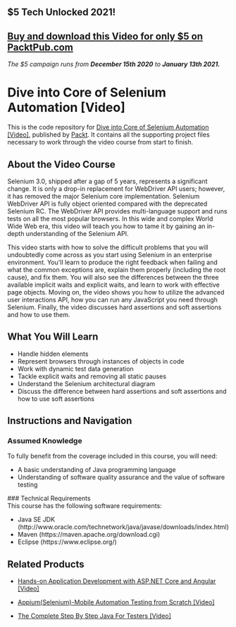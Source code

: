 ## $5 Tech Unlocked 2021!
[Buy and download this Video for only $5 on PacktPub.com](https://www.packtpub.com/product/dive-into-core-of-selenium-automation-video/9781788395663)
-----
*The $5 campaign         runs from __December 15th 2020__ to __January 13th 2021.__*

# Dive into Core of Selenium Automation [Video]
This is the code repository for [Dive into Core of Selenium Automation [Video]](https://www.packtpub.com/web-development/dive-core-selenium-automation-video?utm_source=github&utm_medium=repository&utm_campaign=9781788395663), published by [Packt](https://www.packtpub.com/?utm_source=github). It contains all the supporting project files necessary to work through the video course from start to finish.

## About the Video Course
Selenium 3.0, shipped after a gap of 5 years, represents a significant change. It is only a drop-in replacement for WebDriver API users; however, it has removed the major Selenium core implementation. Selenium WebDriver API is fully object oriented compared with the deprecated Selenium RC. The WebDriver API provides multi-language support and runs tests on all the most popular browsers. In this wide and complex World Wide Web era, this video will teach you how to tame it by gaining an in-depth understanding of the Selenium API.

This video starts with how to solve the difficult problems that you will undoubtedly come across as you start using Selenium in an enterprise environment. You'll learn to produce the right feedback when failing and what the common exceptions are, explain them properly (including the root cause), and fix them. You will also see the differences between the three available implicit waits and explicit waits, and learn to work with effective page objects. Moving on, the video shows you how to utilize the advanced user interactions API, how you can run any JavaScript you need through Selenium. Finally, the video discusses hard assertions and soft assertions and how to use them.

<H2>What You Will Learn</H2>
<DIV class=book-info-will-learn-text>
<UL>
<LI>Handle hidden elements
<LI>Represent browsers through instances of objects in code
<LI>Work with dynamic test data generation
<LI>Tackle explicit waits and removing all static pauses
<LI>Understand the Selenium architectural diagram
<LI>Discuss the difference between hard assertions and soft assertions and how to use soft assertions </LI></UL></DIV>

## Instructions and Navigation
### Assumed Knowledge
To fully benefit from the coverage included in this course, you will need:<br/><ul>
<li> A basic understanding of Java programming language 
<li> Understanding of software quality assurance and the value of software testing</ul>
### Technical Requirements<br>
This course has the following software requirements:<br/><ul>
<li>Java SE JDK (http://www.oracle.com/technetwork/java/javase/downloads/index.html)
<li>Maven (https://maven.apache.org/download.cgi)
<li>Eclipse (https://www.eclipse.org/)
</ul>

## Related Products
* [Hands-on Application Development with ASP.NET Core and Angular [Video]](https://www.packtpub.com/web-development/hands-application-development-aspnet-core-and-angular-video?utm_source=github&utm_medium=repository&utm_campaign=9781788290449)

* [Appium(Selenium)-Mobile Automation Testing from Scratch [Video]](https://www.packtpub.com/application-development/appiumselenium-mobile-automation-testing-scratch-video)

* [The Complete Step By Step Java For Testers [Video]](https://www.packtpub.com/application-development/complete-step-step-java-testers-video)


